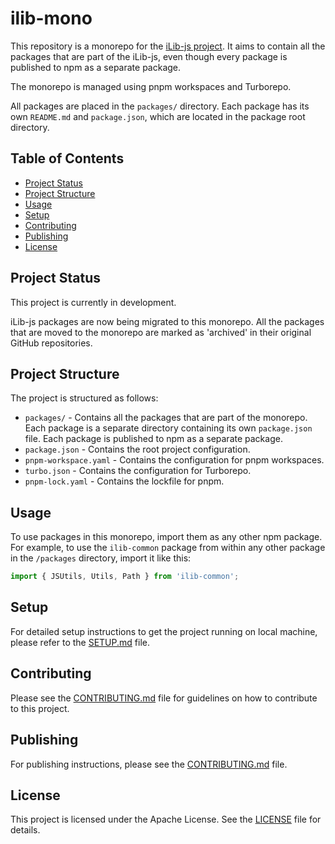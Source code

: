 # ilib-mono

This repository is a monorepo for the [iLib-js project](https://github.com/iLib-js).
It aims to contain all the packages that are part of the iLib-js, even though every package is published to npm as a separate package.

The monorepo is managed using pnpm workspaces and Turborepo.

All packages are placed in the `packages/` directory.
Each package has its own `README.md` and `package.json`, which are located in the package root directory.


## Table of Contents
- [Project Status](#project-status)
- [Project Structure](#project-structure)
- [Usage](#usage)
- [Setup](#setup)
- [Contributing](#contributing)
- [Publishing](#publishing)
- [License](#license)


## Project Status
This project is currently in development.

iLib-js packages are now being migrated to this monorepo.
All the packages that are moved to the monorepo are marked as 'archived' in their original GitHub repositories.


## Project Structure
The project is structured as follows:
- `packages/` - Contains all the packages that are part of the monorepo. Each package is a separate directory containing its own `package.json` file. Each package is published to npm as a separate package.
- `package.json` - Contains the root project configuration.
- `pnpm-workspace.yaml` - Contains the configuration for pnpm workspaces.
- `turbo.json` - Contains the configuration for Turborepo.
- `pnpm-lock.yaml` - Contains the lockfile for pnpm.


## Usage
To use packages in this monorepo, import them as any other npm package.
For example, to use the `ilib-common` package from within any other package in the `/packages` directory, import it like this:
```javascript
import { JSUtils, Utils, Path } from 'ilib-common';
```


## Setup
For detailed setup instructions to get the project running on local machine, please refer to the [SETUP.md](./SETUP.md) file.


## Contributing
Please see the [CONTRIBUTING.md](./CONTRIBUTING.md) file for guidelines on how to contribute to this project.


## Publishing
For publishing instructions, please see the [CONTRIBUTING.md](./CONTRIBUTING.md) file.


## License
This project is licensed under the Apache License. See the [LICENSE](./LICENSE) file for details.
